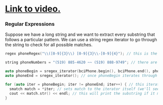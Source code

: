 # [Link to video.](https://www.youtube.com/watch?v=BGTm1fVUatM&list=PLVD25niNi0Blds9kjuux3nj9N9n5nBpMr)

### Regular Expressions

Suppose we have a long string and we want to extract every substring that follows a particular pattern. We can use a string regex iterator to go through the string to check for all possible matches.

```cpp
regex phoneRegex("\\([0-9]{3}\\) [0-9]{3}\\-[0-9]{4}"); // this is the pattern for phone numbers that looks like this: (___) ___-___

string phoneNumbers = "(519) 885-4620 ~~ (519) 888-9749"; // there are two phone numbers in here we want to extract

auto phoneBegin = sregex_iterator(bciPhone.begin(), bciPhone.end(), phoneRegex);
auto phoneEnd = sregex_iterator(); // once phoneBegin iterates through the entire string, it will be equivalent to the default sregex iterator

for (auto iter = phoneBegin; iter != phoneEnd; iter++) { // this iterator will go through the string to check for matches
  smatch match = *iter; // sets match to the iterator itself (we'll see why the * is necessary later this unit)
  cout << match.str() << endl; // this will print the substring if it matches the pattern
}
```
